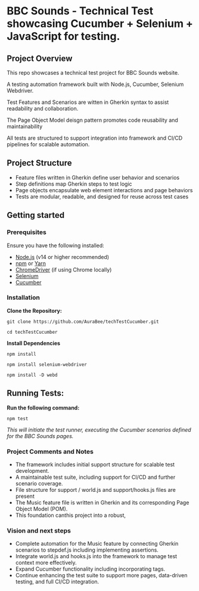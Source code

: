 # BBC Sounds - Technical Test showcasing Cucumber + Selenium + JavaScript for testing.

## Project Overview

This repo showcases a technical test project for BBC Sounds website. 

A testing automation framework built with Node.js, Cucumber, Selenium Webdriver.

Test Features and Scenarios are witten in Gherkin syntax to assist readability and collaboration. 

The Page Object Model deisgn pattern promotes code reusability and maintainability

All tests are structured to support integration into framework and CI/CD pipelines for scalable automation.


## Project Structure 

- Feature files written in Gherkin define user behavior and scenarios
- Step definitions map Gherkin steps to test logic
- Page objects encapsulate web element interactions and page behaviors
- Tests are modular, readable, and designed for reuse across test cases

## Getting started

### Prerequisites
Ensure you have the following installed:

- [Node.js](https://nodejs.org/) (v14 or higher recommended)
- [npm](https://www.npmjs.com/) or [Yarn](https://yarnpkg.com/)
- [ChromeDriver](https://sites.google.com/chromium.org/driver/) (if using Chrome locally)
- [Selenium](https://www.selenium.dev) 
- [Cucumber](https://cucumber.io/) 

### Installation 

**Clone the Repository:**

`git clone https://github.com/AuraBee/techTestCucumber.git`

`cd techTestCucumber`

**Install Dependencies**

` npm install `

`npm install selenium-webdriver`

`npm install -D webd`

## Running Tests: 
**Run the following command:**

`npm test `

*This will initiate the test runner, executing the Cucumber scenarios defined for the BBC Sounds pages.*


### Project Comments and Notes 

- The framework includes initial support structure for scalable test development.
- A maintainable test suite, including support for CI/CD and further scenario coverage.
- File structure for support / world.js and support/hooks.js files are present
- The Music feature file is written in Gherkin and its corresponding Page Object Model (POM). 
- This foundation canthis project into a robust, 


### Vision and next steps
- Complete automation for the Music feature by connecting Gherkin scenarios to stepdef.js including implementing assertions.
- Integrate world.js and hooks.js  into the framework to manage test context more effectively.
- Expand Cucumber functionality including incorporating tags.
- Continue enhancing the test suite to support more pages, data-driven testing, and full CI/CD integration.
